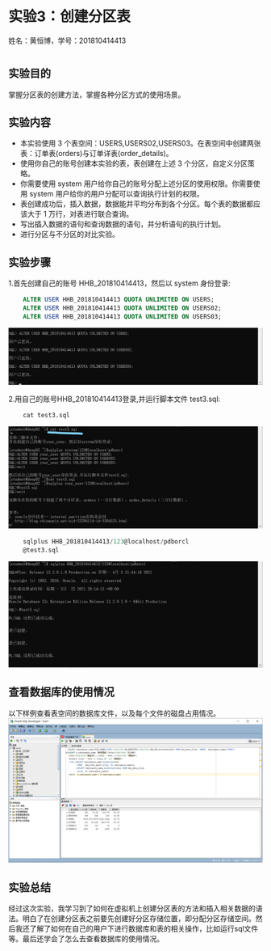 # 实验3：创建分区表

姓名：黄恒博，学号：201810414413
#

##  实验目的

掌握分区表的创建方法，掌握各种分区方式的使用场景。

## 实验内容

* 本实验使用 3 个表空间：USERS,USERS02,USERS03。在表空间中创建两张表：订单表(orders)与订单详表(order_details)。
* 使用你自己的账号创建本实验的表，表创建在上述 3 个分区，自定义分区策略。
* 你需要使用 system 用户给你自己的账号分配上述分区的使用权限。你需要使用 system 用户给你的用户分配可以查询执行计划的权限。
* 表创建成功后，插入数据，数据能并平均分布到各个分区。每个表的数据都应该大于 1 万行，对表进行联合查询。
* 写出插入数据的语句和查询数据的语句，并分析语句的执行计划。
* 进行分区与不分区的对比实验。


## 实验步骤

1.首先创建自己的账号 HHB_201810414413，然后以 system 身份登录: 
```sql
    ALTER USER HHB_201810414413 QUOTA UNLIMITED ON USERS;
    ALTER USER HHB_201810414413 QUOTA UNLIMITED ON USERS02;
    ALTER USER HHB_201810414413 QUOTA UNLIMITED ON USERS03;
```

![image](./img/img01.png) 

2.用自己的账号HHB_201810414413登录,并运行脚本文件 test3.sql: 
```sql
    cat test3.sql
```

![image](./img/img02.png) 

```sql
    sqlplus HHB_201810414413/123@localhost/pdborcl
    @test3.sql
```
![image](./img/img03.png)


## 查看数据库的使用情况
以下样例查看表空间的数据库文件，以及每个文件的磁盘占用情况。
![image](./img/img04.png)


## 实验总结
经过这次实验，我学习到了如何在虚拟机上创建分区表的方法和插入相关数据的语法。明白了在创建分区表之前要先创建好分区存储位置，即分配分区存储空间。然后我还了解了如何在自己的用户下进行数据库和表的相关操作，比如运行sql文件等。最后还学会了怎么去查看数据库的使用情况。